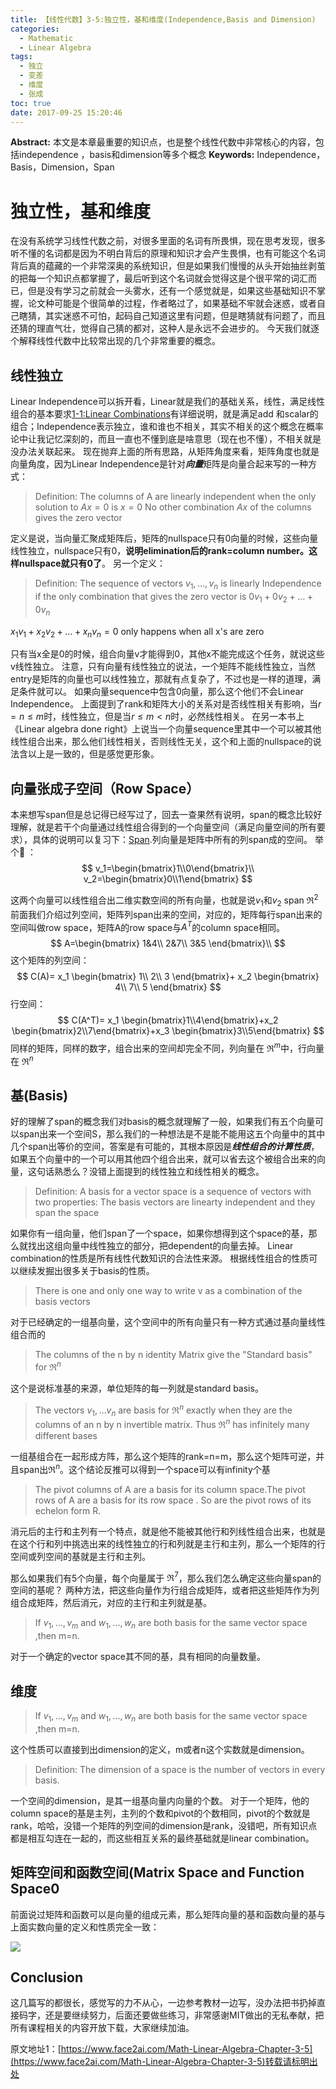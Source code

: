 ```yaml
---
title: 【线性代数】3-5:独立性，基和维度(Independence,Basis and Dimension)
categories:
  - Mathematic
  - Linear Algebra
tags:
  - 独立
  - 变差
  - 维度
  - 张成
toc: true
date: 2017-09-25 15:20:46
---
```


**Abstract:** 本文是本章最重要的知识点，也是整个线性代数中非常核心的内容，包括independence ，basis和dimension等多个概念
**Keywords:** Independence，Basis，Dimension，Span

<!--more-->

# 独立性，基和维度
在没有系统学习线性代数之前，对很多里面的名词有所畏惧，现在思考发现，很多听不懂的名词都是因为不明白背后的原理和知识才会产生畏惧，也有可能这个名词背后真的蕴藏的一个非常深奥的系统知识，但是如果我们慢慢的从头开始抽丝剥茧的把每一个知识点都掌握了，最后听到这个名词就会觉得这是个很平常的词汇而已，但是没有学习之前就会一头雾水，还有一个感觉就是，如果这些基础知识不掌握，论文种可能是个很简单的过程，作者略过了，如果基础不牢就会迷惑，或者自己瞎猜，其实迷惑不可怕，起码自己知道这里有问题，但是瞎猜就有问题了，而且还猜的理直气壮，觉得自己猜的都对，这种人是永远不会进步的。
今天我们就逐个解释线性代数中比较常出现的几个非常重要的概念。
## 线性独立
Linear Independence可以拆开看，Linear就是我们的基础关系，线性，满足线性组合的基本要求[1-1:Linear Combinations](http://face2ai.com/Math-Linear-Algebra-Chapter-1-1/)有详细说明，就是满足add 和scalar的组合；Independence表示独立，谁和谁也不相关，其实不相关的这个概念在概率论中让我记忆深刻的，而且一直也不懂到底是啥意思（现在也不懂），不相关就是没办法关联起来。
现在抛弃上面的所有思路，从矩阵角度来看，矩阵角度也就是向量角度，因为Linear Independence是针对***向量***矩阵是向量合起来写的一种方式：

>Definition: The columns of A are linearly independent when the only solution to $Ax=0$ is $x=0$ No other combination $Ax$ of the columns gives the zero vector

定义是说，当向量汇聚成矩阵后，矩阵的nullspace只有0向量的时候，这些向量线性独立，nullspace只有0，**说明elimination后的rank=column number。这样nullspace就只有0了**。
另一个定义：

>Definition: The sequence of vectors $v_1,\dots,v_n$ is linearly Independence if the only combination that gives the zero vector is $0v_1+0v_2+ \dots +0v_n$

$x_1v_1+x_2v_2+\dots+x_nv_n=0$ only happens when all x's are zero

只有当x全是0的时候，组合向量v才能得到0，其他x不能完成这个任务，就说这些v线性独立。
注意，只有向量有线性独立的说法，一个矩阵不能线性独立，当然entry是矩阵的向量也可以线性独立，那就有点复杂了，不过也是一样的道理，满足条件就可以。
如果向量sequence中包含0向量，那么这个他们不会Linear Independence。
上面提到了rank和矩阵大小的关系对是否线性相关有影响，当$r=n\leq m$时，线性独立，但是当$r\leq m < n$时，必然线性相关。
在另一本书上《Linear algebra done right》上说当一个向量sequence里其中一个可以被其他线性组合出来，那么他们线性相关，否则线性无关，这个和上面的nullspace的说法含以上是一致的，但是感觉更形象。
## 向量张成子空间（Row Space）
本来想写span但是总记得已经写过了，回去一查果然有说明，span的概念比较好理解，就是若干个向量通过线性组合得到的一个向量空间（满足向量空间的所有要求），具体的说明可以复习下：[Span](http://face2ai.com/Math-Linear-Algebra-Chapter-3-1/).列向量是矩阵中所有的列span成的空间。
举个🌰 ：
$$
v_1=\begin{bmatrix}1\\0\end{bmatrix}\\
v_2=\begin{bmatrix}0\\1\end{bmatrix}
$$

这两个向量可以线性组合出二维实数空间的所有向量，也就是说$v_1$和$v_2$ span $\Re^2$
前面我们介绍过列空间，矩阵列span出来的空间，对应的，矩阵每行span出来的空间叫做row space，矩阵A的row space与$A^T$的column space相同。
$$
A=\begin{bmatrix}
1&4\\
2&7\\
3&5
\end{bmatrix}\\
$$
这个矩阵的列空间：
$$
C(A)=
x_1
\begin{bmatrix}
1\\
2\\
3
\end{bmatrix}+
x_2
\begin{bmatrix}
4\\
7\\
5
\end{bmatrix}
$$
行空间：
$$
C(A^T)=
x_1
\begin{bmatrix}1\\4\end{bmatrix}+x_2
\begin{bmatrix}2\\7\end{bmatrix}+x_3
\begin{bmatrix}3\\5\end{bmatrix}
$$
同样的矩阵，同样的数字，组合出来的空间却完全不同，列向量在 $\Re^m$中，行向量在 $\Re^n$
## 基(Basis)
好的理解了span的概念我们对basis的概念就理解了一般，如果我们有五个向量可以span出来一个空间S，那么我们的一种想法是不是能不能用这五个向量中的其中几个span出等价的空间，答案是有可能的，其根本原因是***线性组合的计算性质***，如果五个向量中的一个可以用其他四个组合出来，就可以省去这个被组合出来的向量，这句话熟悉么？没错上面提到的线性独立和线性相关的概念。

>Definition: A basis for a vector space is a sequence of vectors with two properties: The basis vectors are linearty independent and they span the space

如果你有一组向量，他们span了一个space，如果你想得到这个space的基，那么就找出这组向量中线性独立的部分，把dependent的向量去掉。
Linear combination的性质是所有线性代数知识的合法性来源。
根据线性组合的性质可以继续发掘出很多关于basis的性质。

>There is one and only one way to write v as a combination of the basis vectors

对于已经确定的一组基向量，这个空间中的所有向量只有一种方式通过基向量线性组合而的

>The columns of the n by n identity Matrix give the "Standard basis" for $\Re^n$

这个是说标准基的来源，单位矩阵的每一列就是standard basis。

>The vectors $v_1,\dots v_n$ are basis for $\Re^n$ exactly when they are the columns of an n by n invertible matrix. Thus $\Re^n$ has infinitely many different bases

一组基组合在一起形成方阵，那么这个矩阵的rank=n=m，那么这个矩阵可逆，并且span出$\Re^n$。这个结论反推可以得到一个space可以有infinity个基

>The pivot columns of A are a basis for its column space.The pivot rows of A are a basis for its row space . So are the pivot rows of its echelon form R.

消元后的主行和主列有一个特点，就是他不能被其他行和列线性组合出来，也就是在这个行和列中挑选出来的线性独立的行和列就是主行和主列，那么一个矩阵的行空间或列空间的基就是主行和主列。

那么如果我们有5个向量，每个向量属于 $\Re^7$，那么我们怎么确定这些向量span的空间的基呢？
两种方法，把这些向量作为行组合成矩阵，或者把这些矩阵作为列组合成矩阵，然后消元，对应的主行和主列就是基。
>If $v_1,\dots,v_m$ and $w_1,\dots,w_n$ are both basis for the same vector space ,then m=n.

对于一个确定的vector space其不同的基，具有相同的向量数量。

## 维度

>If $v_1,\dots,v_m$ and $w_1,\dots,w_n$ are both basis for the same vector space ,then m=n.

这个性质可以直接到出dimension的定义，m或者n这个实数就是dimension。

>Definition: The dimension of a space is the number of vectors in every basis.

一个空间的dimension，是其一组基向量内向量的个数。
对于一个矩阵，他的column space的基是主列，主列的个数和pivot的个数相同，pivot的个数就是rank，哈哈，没错一个矩阵的列空间的dimension是rank，没错吧，所有知识点都是相互勾连在一起的，而这些相互关系的最终基础就是linear combination。

## 矩阵空间和函数空间(Matrix Space and Function Space0
前面说过矩阵和函数可以是向量的组成元素，那么矩阵向量的基和函数向量的基与上面实数向量的定义和性质完全一致：

![](https://tony4ai-1251394096.cos.ap-hongkong.myqcloud.com/blog_images/Math-Linear-Algebra-Chapter-3-5/matrixSpace.png)


## Conclusion
这几篇写的都很长，感觉写的力不从心，一边参考教材一边写，没办法把书扔掉直接码字，还是要继续努力，后面还要做些练习，非常感谢MIT做出的无私奉献，把所有课程相关的内容开放下载，大家继续加油。





原文地址1：[https://www.face2ai.com/Math-Linear-Algebra-Chapter-3-5](https://www.face2ai.com/Math-Linear-Algebra-Chapter-3-5)转载请标明出处
